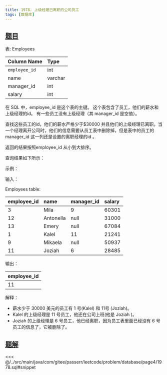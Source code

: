 ```yaml
---
title: 1978. 上级经理已离职的公司员工
tags: [数据库]
---
```


## [题目](https://leetcode.cn/problems/employees-whose-manager-left-the-company/)

表: Employees

| Column Name   | Type    |
|:--------------|:--------|
| `employee_id` | int     |
| name          | varchar |
| manager_id    | int     |
| salary        | int     |

在 SQL 中，employee_id 是这个表的主键。
这个表包含了员工，他们的薪水和上级经理的id。
有一些员工没有上级经理（其 manager_id 是空值）。

查找这些员工的id，他们的薪水严格少于$30000 并且他们的上级经理已离职。当一个经理离开公司时，他们的信息需要从员工表中删除掉，但是表中的员工的manager_id
这一列还是设置的离职经理的id 。

返回的结果按照employee_id 从小到大排序。

查询结果如下所示：

示例：

输入：

Employees table:

| employee_id | name      | manager_id | salary |
|:------------|:----------|:-----------|:-------|
| 3           | Mila      | 9          | 60301  |
| 12          | Antonella | null       | 31000  |
| 13          | Emery     | null       | 67084  |
| 1           | Kalel     | 11         | 21241  |
| 9           | Mikaela   | null       | 50937  |
| 11          | Joziah    | 6          | 28485  |

输出：

| employee_id |
|:------------|
| 11          |

解释：

- 薪水少于 30000 美元的员工有 1 号(Kalel) 和 11号 (Joziah)。
- Kalel 的上级经理是 11 号员工，他还在公司上班(他是 Joziah )。
- Joziah 的上级经理是 6 号员工，他已经离职，因为员工表里面已经没有 6 号员工的信息了，它被删除了。

## [题解](https://github.com/PasseRR/JavaLeetCode/blob/master/src/main/java/com/gitee/passerr/leetcode/problem/database/page4/1978.sql)

<<< @/../src/main/java/com/gitee/passerr/leetcode/problem/database/page4/1978.sql#snippet
